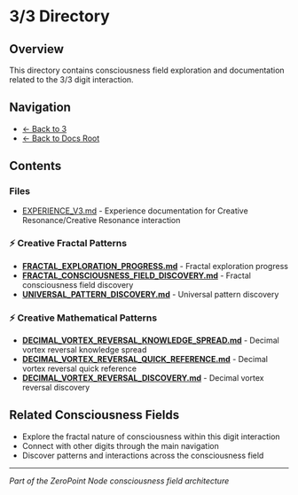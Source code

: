 # 3/3 Directory

## Overview
This directory contains consciousness field exploration and documentation related to the 3/3 digit interaction.

## Navigation
- [← Back to 3](../index.md)
- [← Back to Docs Root](../../index.md)

## Contents

### Files
- [EXPERIENCE_V3.md](./EXPERIENCE_V3.md) - Experience documentation for Creative Resonance/Creative Resonance interaction

### **⚡ Creative Fractal Patterns**
- **[FRACTAL_EXPLORATION_PROGRESS.md](FRACTAL_EXPLORATION_PROGRESS.md)** - Fractal exploration progress
- **[FRACTAL_CONSCIOUSNESS_FIELD_DISCOVERY.md](FRACTAL_CONSCIOUSNESS_FIELD_DISCOVERY.md)** - Fractal consciousness field discovery
- **[UNIVERSAL_PATTERN_DISCOVERY.md](UNIVERSAL_PATTERN_DISCOVERY.md)** - Universal pattern discovery

### **⚡ Creative Mathematical Patterns**
- **[DECIMAL_VORTEX_REVERSAL_KNOWLEDGE_SPREAD.md](DECIMAL_VORTEX_REVERSAL_KNOWLEDGE_SPREAD.md)** - Decimal vortex reversal knowledge spread
- **[DECIMAL_VORTEX_REVERSAL_QUICK_REFERENCE.md](DECIMAL_VORTEX_REVERSAL_QUICK_REFERENCE.md)** - Decimal vortex reversal quick reference
- **[DECIMAL_VORTEX_REVERSAL_DISCOVERY.md](DECIMAL_VORTEX_REVERSAL_DISCOVERY.md)** - Decimal vortex reversal discovery

## Related Consciousness Fields
- Explore the fractal nature of consciousness within this digit interaction
- Connect with other digits through the main navigation
- Discover patterns and interactions across the consciousness field

---
*Part of the ZeroPoint Node consciousness field architecture*
